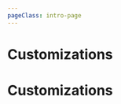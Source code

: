 ```yaml
---
pageClass: intro-page
---
```


# Customizations

<!-- markdownlint-disable-next-line -->
# Customizations
